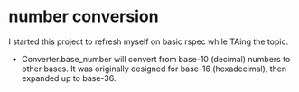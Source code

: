 # number conversion
I started this project to refresh myself on basic rspec while TAing the topic.

- Converter.base_number will convert from base-10 (decimal) numbers to other bases. It was originally designed for base-16 (hexadecimal), then expanded up to base-36.